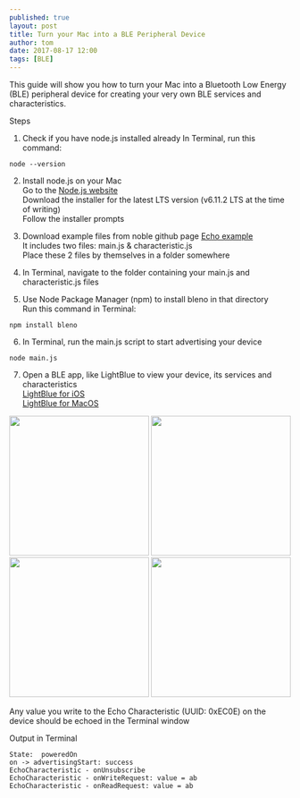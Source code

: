 ```yaml
---
published: true
layout: post
title: Turn your Mac into a BLE Peripheral Device
author: tom
date: 2017-08-17 12:00
tags: [BLE]
---
```


This guide will show you how to turn your Mac into a Bluetooth Low Energy (BLE) peripheral device for creating your very own BLE services and characteristics.  


Steps

1. Check if you have node.js installed already
In Terminal, run this command:
```
node --version
```

2. Install node.js on your Mac  
Go to the [Node.js website](https://nodejs.org)  
Download the installer for the latest LTS version (v6.11.2 LTS at the time of writing)  
Follow the installer prompts

3. Download example files from noble github page
[Echo example](https://github.com/sandeepmistry/bleno/tree/master/examples/echo)  
It includes two files: main.js & characteristic.js  
Place these 2 files by themselves in a folder somewhere  

4. In Terminal, navigate to the folder containing your main.js and characteristic.js files 

5. Use Node Package Manager (npm) to install bleno in that directory  
Run this command in Terminal:
```
npm install bleno
```

6. In Terminal, run the main.js script to start advertising your device
```
node main.js
```

7. Open a BLE app, like LightBlue to view your device, its services and characteristics  
[LightBlue for iOS](https://itunes.apple.com/us/app/lightblue-explorer-bluetooth-low-energy/id557428110?mt=8)  
[LightBlue for MacOS](https://itunes.apple.com/us/app/lightblue/id639944780?mt=12)


<img src="{{site.baseurl}}/images/MacAsBLEPeripheral/Devices.PNG" width="250" />  
<img src="{{site.baseurl}}/images/MacAsBLEPeripheral/EchoService.PNG" width="250" />  
<img src="{{site.baseurl}}/images/MacAsBLEPeripheral/EchoCharacteristic.PNG" width="250" /> 
<img src="{{site.baseurl}}/images/MacAsBLEPeripheral/WriteValue.PNG" width="250" />  


Any value you write to the Echo Characteristic (UUID: 0xEC0E) on the device should be echoed in the Terminal window

Output in Terminal
```
State:  poweredOn
on -> advertisingStart: success
EchoCharacteristic - onUnsubscribe
EchoCharacteristic - onWriteRequest: value = ab
EchoCharacteristic - onReadRequest: value = ab

```
